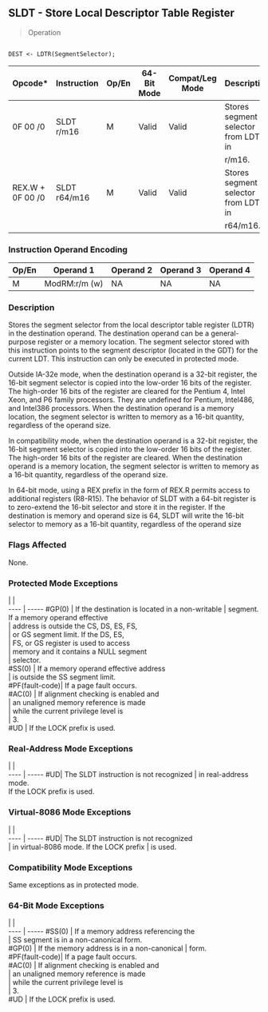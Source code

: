 ## SLDT - Store Local Descriptor Table Register

> Operation
``` slim

DEST <- LDTR(SegmentSelector);

```

 Opcode\*         | Instruction | Op/En| 64-Bit Mode| Compat/Leg Mode| Description                         
 ---  | --- | --- | --- | --- | ---
 0F 00 /0        | SLDT r/m16  | M    | Valid      | Valid          | Stores segment selector from LDTR in
                 |             |      |            |                | r/m16.                              
 REX.W + 0F 00 /0| SLDT r64/m16| M    | Valid      | Valid          | Stores segment selector from LDTR in
                 |             |      |            |                | r64/m16.                            

### Instruction Operand Encoding
 Op/En| Operand 1    | Operand 2| Operand 3| Operand 4
 ---  | --- | --- | --- | ---
 M    | ModRM:r/m (w)| NA       | NA       | NA       

### Description
Stores the segment selector from the local descriptor table register (LDTR)
in the destination operand. The destination operand can be a general-purpose
register or a memory location. The segment selector stored with this instruction
points to the segment descriptor (located in the GDT) for the current LDT. This
instruction can only be executed in protected mode.

Outside IA-32e mode, when the destination operand is a 32-bit register, the
16-bit segment selector is copied into the low-order 16 bits of the register.
The high-order 16 bits of the register are cleared for the Pentium 4, Intel
Xeon, and P6 family processors. They are undefined for Pentium, Intel486, and
Intel386 processors. When the destination operand is a memory location, the
segment selector is written to memory as a 16-bit quantity, regardless of the
operand size.

In compatibility mode, when the destination operand is a 32-bit register, the
16-bit segment selector is copied into the low-order 16 bits of the register.
The high-order 16 bits of the register are cleared. When the destination operand
is a memory location, the segment selector is written to memory as a 16-bit
quantity, regardless of the operand size.

In 64-bit mode, using a REX prefix in the form of REX.R permits access to additional
registers (R8-R15). The behavior of SLDT with a 64-bit register is to zero-extend
the 16-bit selector and store it in the register. If the destination is memory
and operand size is 64, SLDT will write the 16-bit selector to memory as a 16-bit
quantity, regardless of the operand size



### Flags Affected
None.


### Protected Mode Exceptions
   | |  
---- | -----
 #GP(0)         | If the destination is located in a non-writable
                | segment. If a memory operand effective         
                | address is outside the CS, DS, ES, FS,         
                | or GS segment limit. If the DS, ES,            
                | FS, or GS register is used to access           
                | memory and it contains a NULL segment          
                | selector.                                      
 #SS(0)         | If a memory operand effective address          
                | is outside the SS segment limit.               
 #PF(fault-code)| If a page fault occurs.                        
 #AC(0)         | If alignment checking is enabled and           
                | an unaligned memory reference is made          
                | while the current privilege level is           
                | 3.                                             
 #UD            | If the LOCK prefix is used.                    

### Real-Address Mode Exceptions
   | |  
---- | -----
 #UD| The SLDT instruction is not recognized
    | in real-address mode.                 
If the LOCK prefix is used.


### Virtual-8086 Mode Exceptions
   | |  
---- | -----
 #UD| The SLDT instruction is not recognized  
    | in virtual-8086 mode. If the LOCK prefix
    | is used.                                

### Compatibility Mode Exceptions
Same exceptions as in protected mode.


### 64-Bit Mode Exceptions
   | |  
---- | -----
 #SS(0)         | If a memory address referencing the        
                | SS segment is in a non-canonical form.     
 #GP(0)         | If the memory address is in a non-canonical
                | form.                                      
 #PF(fault-code)| If a page fault occurs.                    
 #AC(0)         | If alignment checking is enabled and       
                | an unaligned memory reference is made      
                | while the current privilege level is       
                | 3.                                         
 #UD            | If the LOCK prefix is used.                
